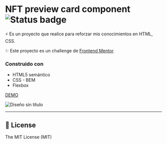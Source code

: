 # NFT preview card component ![Status badge](https://img.shields.io/badge/status-Finished-green)

⚡️ Es un proyecto que realice para reforzar mis conocimientos en HTML, CSS.

✨ Este proyecto es un challenge de [Frontend Mentor](https://www.frontendmentor.io/challenges/nft-preview-card-component-SbdUL_w0U)

### Construido con

- HTML5 semántico
- CSS - BEM
- Flexbox

[DEMO](https://nft-preview-card-component-main-gamma.vercel.app/)

![Diseño sin título](https://user-images.githubusercontent.com/58489695/172680245-c086fd3c-6a1b-4637-af9b-32fdcaa300d9.png)


---

## 🧾 License

The MIT License (MIT)
